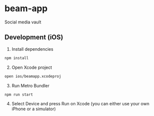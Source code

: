# beam-app

Social media vault

## Development (iOS)

1. Install dependencies

```sh
npm install
```

2. Open Xcode project

```sh
open ios/beamapp.xcodeproj
```

3. Run Metro Bundler

```sh
npm run start
```

4. Select Device and press Run on Xcode
   (you can either use your own iPhone or a simulator)
